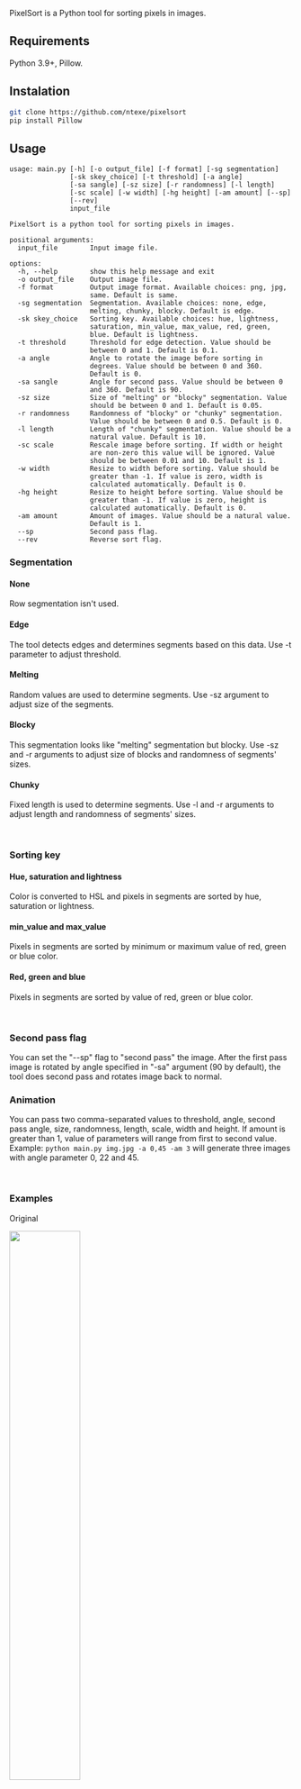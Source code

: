 PixelSort is a Python tool for sorting pixels in images.

## Requirements
Python 3.9+, Pillow.

## Instalation
```bash
git clone https://github.com/ntexe/pixelsort
pip install Pillow
```

## Usage
```
usage: main.py [-h] [-o output_file] [-f format] [-sg segmentation]
               [-sk skey_choice] [-t threshold] [-a angle]
               [-sa sangle] [-sz size] [-r randomness] [-l length]
               [-sc scale] [-w width] [-hg height] [-am amount] [--sp]
               [--rev]
               input_file

PixelSort is a python tool for sorting pixels in images.

positional arguments:
  input_file        Input image file.

options:
  -h, --help        show this help message and exit
  -o output_file    Output image file.
  -f format         Output image format. Available choices: png, jpg,
                    same. Default is same.
  -sg segmentation  Segmentation. Available choices: none, edge,
                    melting, chunky, blocky. Default is edge.
  -sk skey_choice   Sorting key. Available choices: hue, lightness,
                    saturation, min_value, max_value, red, green,
                    blue. Default is lightness.
  -t threshold      Threshold for edge detection. Value should be
                    between 0 and 1. Default is 0.1.
  -a angle          Angle to rotate the image before sorting in
                    degrees. Value should be between 0 and 360.
                    Default is 0.
  -sa sangle        Angle for second pass. Value should be between 0
                    and 360. Default is 90.
  -sz size          Size of "melting" or "blocky" segmentation. Value
                    should be between 0 and 1. Default is 0.05.
  -r randomness     Randomness of "blocky" or "chunky" segmentation.
                    Value should be between 0 and 0.5. Default is 0.
  -l length         Length of "chunky" segmentation. Value should be a
                    natural value. Default is 10.
  -sc scale         Rescale image before sorting. If width or height
                    are non-zero this value will be ignored. Value
                    should be between 0.01 and 10. Default is 1.
  -w width          Resize to width before sorting. Value should be
                    greater than -1. If value is zero, width is
                    calculated automatically. Default is 0.
  -hg height        Resize to height before sorting. Value should be
                    greater than -1. If value is zero, height is
                    calculated automatically. Default is 0.
  -am amount        Amount of images. Value should be a natural value.
                    Default is 1.
  --sp              Second pass flag.
  --rev             Reverse sort flag.
```

### Segmentation
#### None
Row segmentation isn't used.
#### Edge
The tool detects edges and determines segments based on this data. Use -t parameter to adjust threshold.
#### Melting
Random values are used to determine segments. Use -sz argument to adjust size of the segments.
#### Blocky
This segmentation looks like "melting" segmentation but blocky. Use -sz and -r arguments to adjust size of blocks and randomness of segments' sizes.
#### Chunky
Fixed length is used to determine segments. Use -l and -r arguments to adjust length and randomness of segments' sizes.

<br>

### Sorting key
#### Hue, saturation and lightness
Color is converted to HSL and pixels in segments are sorted by hue, saturation or lightness.
#### min_value and max_value
Pixels in segments are sorted by minimum or maximum value of red, green or blue color.
#### Red, green and blue
Pixels in segments are sorted by value of red, green or blue color.

<br>

### Second pass flag
You can set the "--sp" flag to "second pass" the image. After the first pass image is rotated by angle specified in "-sa" argument (90 by default), the tool does second pass and rotates image back to normal.

### Animation
You can pass two comma-separated values to threshold, angle, second pass angle, size, randomness, length, scale, width and height. If amount is greater than 1, value of parameters will range from first to second value.
Example: `python main.py img.jpg -a 0,45 -am 3` will generate three images with angle parameter 0, 22 and 45.

<br>

### Examples
Original

<img src="https://raw.githubusercontent.com/ntexe/pixelsort/main/examples/img.jpg" width=50%>

`python main.py img.jpg`

<img src="https://raw.githubusercontent.com/ntexe/pixelsort/main/examples/img_0001.jpg" width=50%>

`python main.py img.jpg -a 45`

<img src="https://raw.githubusercontent.com/ntexe/pixelsort/main/examples/img_a45_0001.jpg" width=50%>

`python main.py img.jpg -sg none`

<img src="https://raw.githubusercontent.com/ntexe/pixelsort/main/examples/img_sg_none_0001.jpg" width=50%>

`python main.py img.jpg -sg none -a 45`

<img src="https://raw.githubusercontent.com/ntexe/pixelsort/main/examples/img_sg_none_a45_0001.jpg" width=50%>

`python main.py img.jpg -sg melting`

<img src="https://raw.githubusercontent.com/ntexe/pixelsort/main/examples/img_sg_melting_0001.jpg" width=50%>

`python main.py img.jpg -sg melting -a 45`

<img src="https://raw.githubusercontent.com/ntexe/pixelsort/main/examples/img_sg_melting_a45_0001.jpg" width=50%>

`python main.py img.jpg -sg chunky -l 93`

<img src="https://raw.githubusercontent.com/ntexe/pixelsort/main/examples/img_sg_chunky_l93_0001.jpg" width=50%>

`python main.py img.jpg -sg chunky -l 93 --sp`

<img src="https://raw.githubusercontent.com/ntexe/pixelsort/main/examples/img_sg_chunky_l93_sp_0001.jpg" width=50%>

`python main.py img.jpg -sg chunky -l 31 --sp`

<img src="https://raw.githubusercontent.com/ntexe/pixelsort/main/examples/img_sg_chunky_l31_sp_0001.jpg" width=50%>

`python main.py img.jpg -sg blocky -r 0.1`

<img src="https://raw.githubusercontent.com/ntexe/pixelsort/main/examples/img_sg_blocky_r0.100_0001.jpg" width=50%>

`python main.py img.jpg -sg blocky -a 45 -r 0.1`

<img src="https://raw.githubusercontent.com/ntexe/pixelsort/main/examples/img_sg_blocky_a45_r0.100_0001.jpg" width=50%>

<br>

Tested on:
- Windows 10 22H2 Python 3.11.9 (x64)
- Android 12 Termux Python 3.11.9 (arm64)
